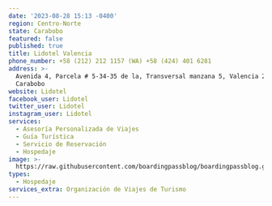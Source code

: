 ```yaml
---
date: '2023-08-28 15:13 -0400'
region: Centro-Norte
state: Carabobo
featured: false
published: true
title: Lidotel Valencia
phone_number: +58 (212) 212 1157 (WA) +58 (424) 401 6281
address: >-
  Avenida 4, Parcela # 5-34-35 de la, Transversal manzana 5, Valencia 2005,
  Carabobo
website: Lidotel
facebook_user: Lidotel
twitter_user: Lidotel
instagram_user: Lidotel
services:
  - Asesoría Personalizada de Viajes
  - Guía Turística
  - Servicio de Reservación
  - Hospedaje
image: >-
  https://raw.githubusercontent.com/boardingpassblog/boardingpassblog.github.io/main/assets/images/LIDO-VAL-LOGO.jpg
types:
  - Hospedaje
services_extra: Organización de Viajes de Turismo
---
```

